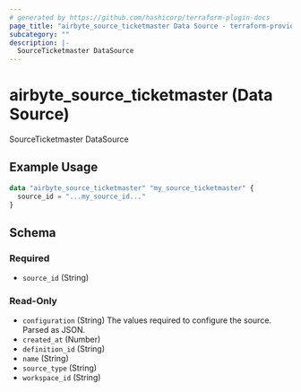 ```yaml
---
# generated by https://github.com/hashicorp/terraform-plugin-docs
page_title: "airbyte_source_ticketmaster Data Source - terraform-provider-airbyte"
subcategory: ""
description: |-
  SourceTicketmaster DataSource
---
```


# airbyte_source_ticketmaster (Data Source)

SourceTicketmaster DataSource

## Example Usage

```terraform
data "airbyte_source_ticketmaster" "my_source_ticketmaster" {
  source_id = "...my_source_id..."
}
```

<!-- schema generated by tfplugindocs -->
## Schema

### Required

- `source_id` (String)

### Read-Only

- `configuration` (String) The values required to configure the source. Parsed as JSON.
- `created_at` (Number)
- `definition_id` (String)
- `name` (String)
- `source_type` (String)
- `workspace_id` (String)

